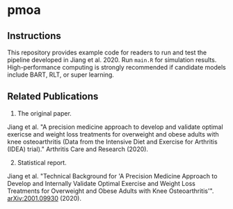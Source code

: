# pmoa

## Instructions

This repository provides example code for readers to run and test the pipeline developed in Jiang et al. 2020. Run `main.R` for simulation results. High-performance computing is strongly recommended if candidate models include BART, RLT, or super learning. 

## Related Publications

1. The original paper.

Jiang et al. "A precision medicine approach to develop and validate optimal exericse and weight loss treatments for overweight and obese adults with knee osteoarthritis (Data from the Intensive Diet and Exercise for Arthritis (IDEA) trial)." Arthritis Care and Research (2020).

2. Statistical report.

Jiang et al. "Technical Background for 'A Precision Medicine Approach to Develop and Internally Validate Optimal Exercise and Weight Loss Treatments for Overweight and Obese Adults with Knee Osteoarthritis'". 
[arXiv:2001.09930](https://arxiv.org/abs/2001.09930) (2020). 


